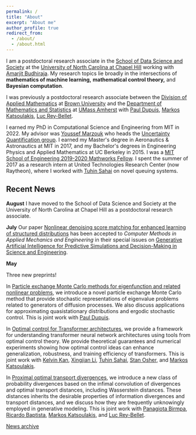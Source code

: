 ```yaml
---
permalink: /
title: "About"
excerpt: "About me"
author_profile: true
redirect_from: 
  - /about/
  - /about.html
---
```


I am a postdoctoral research associate in the [School of Data Science and Society](https://datascience.unc.edu) at the [University of North Carolina at Chapel Hill](https://www.unc.edu) working with [Amarjit Budhiraja](https://abudhiraja.web.unc.edu). My research topics lie broadly in the intersections of **mathematics of machine learning,** **mathematical control theory,** and **Bayesian computation**.  

I was previously a postdoctoral research associate between the [Division of Applied Mathematics](https://appliedmath.brown.edu) at [Brown University](https://www.brown.edu) and the [Department of Mathematics and Statistics](https://www.umass.edu/mathematics-statistics/) at [UMass Amherst](https://www.umass.edu) with [Paul Dupuis](https://appliedmath.brown.edu/people/paul-dupuis), [Markos Katsoulakis](https://people.math.umass.edu/~markos/), [Luc Rey-Bellet](https://people.math.umass.edu/~lr7q/).


<!-- I was previously a postdoctoral research associate in the [Department of Mathematics and Statistics](https://www.math.umass.edu) at [UMass Amherst](https://www.umass.edu) working with [Markos Katsoulakis](https://people.math.umass.edu/~markos/), [Luc Rey-Bellet](https://people.math.umass.edu/~lr7q/).  -->


<!-- My research interests lie broadly in the **mathematics of machine learning** for analyzing and developing novel **generative modeling** algorithms from the perspectives of **mathematical control theory** and **mean-field games**. Conversely, I also develop theoretically well-grounded methods in **rare event simulation for dynamical systems** and **sampling methods for Bayesian computation** using tools from generative machine learning.  -->



<!-- My research lies at the intersection of **computational statistics** and **computational dynamics**. I enjoy studying how these two fields interact with and complement each other for predictive modeling and uncertainty quantification.  -->

<!-- My current research interests include **mathematics of generative modeling**, **rare event simulation for dynamical systems**, and **sampling methods for Bayesian computation**.  -->

<!-- My current interests include **rare event simulation for dynamical systems** and novel **sampling methods for Bayesian computation**. 
 -->

I earned my PhD in Computational Science and Engineering from MIT in 2022. My advisor was [Youssef Marzouk](https://aeroastro.mit.edu/people/youssef-m-marzouk/) who heads the [Uncertainty Quantification group](https://uqgroup.mit.edu). I earned my Master's degree in Aeronautics & Astronautics at MIT in 2017, and my Bachelor's degrees in Engineering Physics and Applied Mathematics at UC Berkeley in 2015. I was a [MIT School of Engineering 2019-2020 Mathworks Fellow](https://engineering.mit.edu/students/graduate-student-fellowships/mathworks-fellows/). I spent the summer of 2017 as a research intern at United Technologies Research Center (now Raytheon), where I worked with [Tuhin Sahai](https://tuhinsahai.github.io/) on novel queuing systems. 





<!-- ## NEW COURSE for Spring 2024! [Math 590STA: Intro to Mathematical Machine Learning](https://benjzhang.github.io/ma590sta/)
[<img align="right" width="300" src="https://benjzhang.github.io/files/ma590sta_poster.png" />](https://benjzhang.github.io/ma590sta/)
Join us for MATH 590STA, an introduction to mathematical machine learning! We will be covering classical solutions to machine learning tasks such as regression, classification, and dimension reduction from fundamental mathematical concepts. 
 -->

<!-- 
## Learning *Learning*
I am the co-organizer of the [Learning *Learning*](https://www.umass.edu/mathematics-statistics/seminars/learning-learning-seminar) seminar, along with [Hyemin Gu](https://hyemingu.github.io). This is an internal seminar at UMass Amherst where graduate students and postdocs discuss latest developments in machine learning and data science through reading groups and tutorials. It is also a venue for students to present their research. Please contact us if you wish to participate in the group!  -->


## Recent News

**August**
I have moved to the School of Data Science and Society at the University of North Carolina at Chapel Hill as a postdoctoral research associate. 

**July**
Our paper [Nonlinear denoising score matching for enhanced learning of structured distributions](https://www.sciencedirect.com/science/article/pii/S0045782525004980) has been accepted to *Computer Methods in Applied Mechanics and Engineering* in their special issues on [Generative Artificial Intelligence for Predictive Simulations and Decision-Making in Science and Engineering](https://www.sciencedirect.com/special-issue/109BSBSP137). 


**May** 

Three new preprints! 

In [Particle exchange Monte Carlo methods for eigenfunction and related nonlinear problems](https://arxiv.org/abs/2505.23456), we introduce a novel particle exchange Monte Carlo method that provide stochastic representations of eigenvalue problems related to generators of diffusion processes. We also discuss applications for approximating quasistationary distributions and ergodic stochastic control. This is joint work with [Paul Dupuis](https://appliedmath.brown.edu/people/paul-dupuis). 

In [Optimal control for Transformer architectures](https://arxiv.org/abs/2505.13499), we provide a framework for understanding transformer neural network architectures using tools from optimal control theory. We provide theoretical guarantees and numerical experiments showing how optimal control ideas can enhance generalization, robustness, and training efficiency of transformers. This is joint work with [Kelvin Kan](https://www.math.emory.edu/~kkan5/), [Xingjian Li](https://oden.utexas.edu/people/directory/Xingjian-Li/), [Tuhin Sahai](https://tuhinsahai.github.io), [Stan Osher](https://www.math.ucla.edu/~sjo/), and [Markos Katsoulakis](https://people.math.umass.edu/~markos/). 

In [Proximal optimal transport divergences](https://arxiv.org/abs/2505.12097), we introduce a new class of probability divergences based on the infimal convolution of divergences and optimal transport distances, including Wasserstein distances. These distances inherits the desirable properties of information divergences and transport distances, and we discuss how they are frequently unknowingly employed in generative modeling. This is joint work with [Panagiota Birmpa](https://sites.google.com/site/panagiotabirmpa/home), [Ricardo Baptista](https://www.ricardobaptista.com), [Markos Katsoulakis](https://people.math.umass.edu/~markos/), and [Luc Rey-Bellet](https://people.math.umass.edu/~lr7q/). 


<!-- ## Upcoming Events

**July**

I will be attending and presenting in the [IPAM Workshop on Sampling, Inference, and Data-Driven Physical Modeling in Scientific Machine Learning](https://www.ipam.ucla.edu/programs/workshops/sampling-inference-and-data-driven-physical-modeling-in-scientific-machine-learning/). 
 -->
<!-- **May**
I will be attending and presenting in the [SIAM Conference on Applications of Dynamical Systems](https://www.siam.org/conferences-events/siam-conferences/ds25/) in the minisymposium on [Collective Dynamics in Multi-Agent Systems: Advances in Learning and Optimization](https://meetings.siam.org/sess/dsp_programsess.cfm?SESSIONCODE=82752). I will be presenting work on mean-field games and generative modeling. 


**March**
I am attending and presenting in the [SIAM Conference on Computational Science and Engineering](https://www.siam.org/conferences-events/past-event-archive/cse25) in the minisymposium on [Addressing intractability in optimal control](https://meetings.siam.org/sess/dsp_programsess.cfm?SESSIONCODE=81111). I am presenting recent ongoing work on ergodic control through interacting particle systems and generative modeling tools.  -->

<!-- 
**January**

I will be attending and presenting in the [IPAM Workshop on Sampling, Inference, and Data-Driven Physical Modeling in Scientific Machine Learning](https://www.ipam.ucla.edu/programs/workshops/sampling-inference-and-data-driven-physical-modeling-in-scientific-machine-learning/) from January 13-17, 2025 .

I am excited to be co-organizing the SIAM Minisymposium on Mathematical Perspectives on Generative modeling at the Joint Mathematics Meeting in Seattle, WA from January 8-11, 2025. This minisymposium is co-organized with [Jimmie Adriazola](https://search.asu.edu/profile/5123395)! [Session1](https://meetings.ams.org/math/jmm2025/meetingapp.cgi/Session/11412), [Session 2](https://meetings.ams.org/math/jmm2025/meetingapp.cgi/Session/11425).

**December**

I will be giving a colloquium talk in the [Department of Applied and Computational Mathematics and Statistics at the University of Notre Dame](https://acms.nd.edu) on December 9.

I will be giving a [colloquium](https://events.rice.edu/event/384273-cmor-colloquium-series-benjamin-zhang-brown) talk in the [Department of Computational Applied Mathematics and Operations Research at Rice University](https://cmor.rice.edu) on December 2. 

**November**

I will be attending the NITMB workshop on [Random Dynamical Systems, with Applications in Biology](https://www.nitmb.org/random-dynamical-systems) from November 4-8, where I will be giving an overview talk on applied stochastic differential equations. -->
    
<!-- **October** 
    
* I am organizing a minisymposium at the [SIAM Conference on Mathematics of Data Science 2024](https://www.siam.org/conferences-events/siam-conferences/mds24/) titled [Foundations of structure-exploiting flow-based generative models](https://meetings.siam.org/sess/dsp_programsess.cfm?SESSIONCODE=80601). I will also be presenting in the [Optimization algorithms for mean-field games and applications in data science](https://meetings.siam.org/sess/dsp_programsess.cfm?SESSIONCODE=80516) minisymposium where I will be presenting on our ongoing program relating mean-field games with generative modeling. I will also be presenting the associated poster in the [Tuesday poster session](https://meetings.siam.org/sess/dsp_talk.cfm?p=139931).  -->






[News archive](https://benjzhang.github.io/news)


<!-- 
## [APMA 1930Z: Introduction to Mathematical Machine Learning (Fall 2024)](https://benjzhang.github.io/apma1930z/)
[<img align="right" width="300" src="https://benjzhang.github.io/files/ma590sta_poster.png" />](https://benjzhang.github.io/apma1930z/)
I will be co-teaching APMA 1930Z at Brown University in Fall 2024. APMA 1930Z is the second iteration of [Math 590STA, first offered at UMass Amherst in Spring 2024](https://benjzhang.github.io/ma590sta/). We cover classical solutions to machine learning tasks such as regression, classification, and dimension reduction from fundamental mathematical concepts. 
 -->


<!-- **February**:

I am excited to announce our new preprint title [Wasserstein proximal operators describe score-based generative models and resolve memorization](https://arxiv.org/abs/2402.06162). We show that score-based generative models can be fundamentally understood as the Wasserstein proximal operator of cross-entropy and we build informed models that resolve the memorization phenomenon in SGMs. This is joint work with [Siting Liu](https://sites.google.com/view/siting6ucla/home), [Wuchen Li](https://people.math.sc.edu/wuchen/), [Markos Katsoulakis](https://people.math.umass.edu/~markos/), and [Stan Osher](https://www.math.ucla.edu/~sjo/).  -->





<!-- 

**November**
I will be giving a talk at [NYU Shanghai](https://dail.shanghai.nyu.edu/events/mean-field-games-laboratory-generative-modeling) on our recent work *Mean-Field Games Laboratory for Generative Modeling.*


**October**: 
I will be visiting [Emory University](http://www.math.emory.edu/site/codes/) and speaking in their [Computational and data-enabled science seminar series](http://www.math.emory.edu/site/codes/schedule/). 


I gave a talk on our work *Mean-Field Games Laboratory for Generative Modeling* to the [Machine Learning and Mean Field Games Seminar series](https://sites.google.com/view/mlmfgseminar/home) -->

<!-- **June**: I gave a talk on our work *Mean-Field Games Laboratory for Generative Modeling* to the UCLA Level Set Collective.  -->



<!-- **April**: Excited to announce our new preprint titled [A Mean-Field Games Laboratory for Generative Modeling](https://arxiv.org/abs/2304.13534). This joint work with Markos Katsoulakis. We show that flow and diffusion-based generative models, including normalizing flows, score-based models, and Wasserstein gradient flows can be derived from a single unifying mean-field games framework.  -->

<!-- **February**: I am the creator and organizer of the [Learning Learning](https://www.umass.edu/mathematics-statistics/seminars/learning-learning-seminar). This is a seminar for students and postdocs to present their in-progress research, and practice giving research presentations.  -->




<!--  Presenting a poster on our _Sampling via Controlled SDEs_ work at the [ICBINB workshop at NeurIPS2021](https://i-cant-believe-its-not-better.github.io/neurips2021/), December 13. 
 -->
<!-- This is the front page of a website that is powered by the [academicpages template](https://github.com/academicpages/academicpages.github.io) and hosted on GitHub pages. [GitHub pages](https://pages.github.com) is a free service in which websites are built and hosted from code and data stored in a GitHub repository, automatically updating when a new commit is made to the respository. This template was forked from the [Minimal Mistakes Jekyll Theme](https://mmistakes.github.io/minimal-mistakes/) created by Michael Rose, and then extended to support the kinds of content that academics have: publications, talks, teaching, a portfolio, blog posts, and a dynamically-generated CV. You can fork [this repository](https://github.com/academicpages/academicpages.github.io) right now, modify the configuration and markdown files, add your own PDFs and other content, and have your own site for free, with no ads! An older version of this template powers my own personal website at [stuartgeiger.com](http://stuartgeiger.com), which uses [this Github repository](https://github.com/staeiou/staeiou.github.io).
 -->
<!-- A data-driven personal website
======
Like many other Jekyll-based GitHub Pages templates, academicpages makes you separate the website's content from its form. The content & metadata of your website are in structured markdown files, while various other files constitute the theme, specifying how to transform that content & metadata into HTML pages. You keep these various markdown (.md), YAML (.yml), HTML, and CSS files in a public GitHub repository. Each time you commit and push an update to the repository, the [GitHub pages](https://pages.github.com/) service creates static HTML pages based on these files, which are hosted on GitHub's servers free of charge.

Many of the features of dynamic content management systems (like Wordpress) can be achieved in this fashion, using a fraction of the computational resources and with far less vulnerability to hacking and DDoSing. You can also modify the theme to your heart's content without touching the content of your site. If you get to a point where you've broken something in Jekyll/HTML/CSS beyond repair, your markdown files describing your talks, publications, etc. are safe. You can rollback the changes or even delete the repository and start over -- just be sure to save the markdown files! Finally, you can also write scripts that process the structured data on the site, such as [this one](https://github.com/academicpages/academicpages.github.io/blob/master/talkmap.ipynb) that analyzes metadata in pages about talks to display [a map of every location you've given a talk](https://academicpages.github.io/talkmap.html).

Getting started
======
1. Register a GitHub account if you don't have one and confirm your e-mail (required!)
1. Fork [this repository](https://github.com/academicpages/academicpages.github.io) by clicking the "fork" button in the top right. 
1. Go to the repository's settings (rightmost item in the tabs that start with "Code", should be below "Unwatch"). Rename the repository "[your GitHub username].github.io", which will also be your website's URL.
1. Set site-wide configuration and create content & metadata (see below -- also see [this set of diffs](http://archive.is/3TPas) showing what files were changed to set up [an example site](https://getorg-testacct.github.io) for a user with the username "getorg-testacct")
1. Upload any files (like PDFs, .zip files, etc.) to the files/ directory. They will appear at https://[your GitHub username].github.io/files/example.pdf.  
1. Check status by going to the repository settings, in the "GitHub pages" section

Site-wide configuration
------
The main configuration file for the site is in the base directory in [_config.yml](https://github.com/academicpages/academicpages.github.io/blob/master/_config.yml), which defines the content in the sidebars and other site-wide features. You will need to replace the default variables with ones about yourself and your site's github repository. The configuration file for the top menu is in [_data/navigation.yml](https://github.com/academicpages/academicpages.github.io/blob/master/_data/navigation.yml). For example, if you don't have a portfolio or blog posts, you can remove those items from that navigation.yml file to remove them from the header. 

Create content & metadata
------
For site content, there is one markdown file for each type of content, which are stored in directories like _publications, _talks, _posts, _teaching, or _pages. For example, each talk is a markdown file in the [_talks directory](https://github.com/academicpages/academicpages.github.io/tree/master/_talks). At the top of each markdown file is structured data in YAML about the talk, which the theme will parse to do lots of cool stuff. The same structured data about a talk is used to generate the list of talks on the [Talks page](https://academicpages.github.io/talks), each [individual page](https://academicpages.github.io/talks/2012-03-01-talk-1) for specific talks, the talks section for the [CV page](https://academicpages.github.io/cv), and the [map of places you've given a talk](https://academicpages.github.io/talkmap.html) (if you run this [python file](https://github.com/academicpages/academicpages.github.io/blob/master/talkmap.py) or [Jupyter notebook](https://github.com/academicpages/academicpages.github.io/blob/master/talkmap.ipynb), which creates the HTML for the map based on the contents of the _talks directory).

**Markdown generator**

I have also created [a set of Jupyter notebooks](https://github.com/academicpages/academicpages.github.io/tree/master/markdown_generator
) that converts a CSV containing structured data about talks or presentations into individual markdown files that will be properly formatted for the academicpages template. The sample CSVs in that directory are the ones I used to create my own personal website at stuartgeiger.com. My usual workflow is that I keep a spreadsheet of my publications and talks, then run the code in these notebooks to generate the markdown files, then commit and push them to the GitHub repository.

How to edit your site's GitHub repository
------
Many people use a git client to create files on their local computer and then push them to GitHub's servers. If you are not familiar with git, you can directly edit these configuration and markdown files directly in the github.com interface. Navigate to a file (like [this one](https://github.com/academicpages/academicpages.github.io/blob/master/_talks/2012-03-01-talk-1.md) and click the pencil icon in the top right of the content preview (to the right of the "Raw | Blame | History" buttons). You can delete a file by clicking the trashcan icon to the right of the pencil icon. You can also create new files or upload files by navigating to a directory and clicking the "Create new file" or "Upload files" buttons. 

Example: editing a markdown file for a talk
![Editing a markdown file for a talk](/images/editing-talk.png)

For more info
------
More info about configuring academicpages can be found in [the guide](https://academicpages.github.io/markdown/). The [guides for the Minimal Mistakes theme](https://mmistakes.github.io/minimal-mistakes/docs/configuration/) (which this theme was forked from) might also be helpful.
 -->